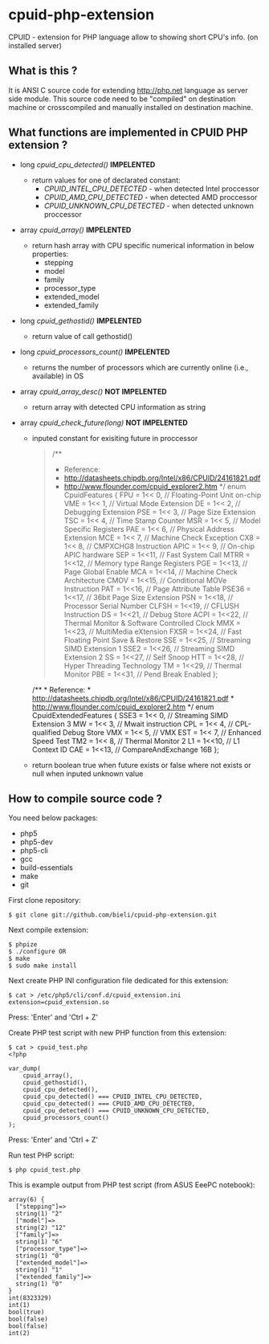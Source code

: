 cpuid-php-extension
===================

CPUID - extension for PHP language allow to showing short CPU's info. (on installed server)


What is this ?
-------------
 It is ANSI C source code for extending http://php.net language as server side module.
 This source code need to be "compiled" on destination machine or crosscompiled and manually installed on destination machine.

What functions are implemented in CPUID PHP extension ?
-------------
 * long *cpuid_cpu_detected()* **IMPELENTED**
   * return values for one of declarated constant:
     * *CPUID_INTEL_CPU_DETECTED* - when detected Intel proccessor
     * *CPUID_AMD_CPU_DETECTED* - when detected AMD proccessor
     * *CPUID_UNKNOWN_CPU_DETECTED* - when detected unknown proccessor
 * array *cpuid_array()* **IMPELENTED**
   * return hash array with CPU specific numerical information in below properties:
      * stepping
      * model
      * family
      * processor_type
      * extended_model
      * extended_family

 * long *cpuid_gethostid()* **IMPELENTED**
   * return value of call gethostid()
 * long *cpuid_processors_count()* **IMPELENTED**
   * returns the number of processors which are currently online (i.e., available) in OS
 * array *cpuid_array_desc()* **NOT IMPELENTED**
   * return array with detected CPU information as string
 * array *cpuid_check_future(long)* **NOT IMPELENTED**
   * inputed constant for exisiting future in proccessor

        > /**
        >  * Reference:
        >  * http://datasheets.chipdb.org/Intel/x86/CPUID/24161821.pdf
        >  * http://www.flounder.com/cpuid_explorer2.htm
        >  */
        > enum CpuidFeatures
        > {
        >   FPU   = 1<< 0, // Floating-Point Unit on-chip
        >   VME   = 1<< 1, // Virtual Mode Extension
        >   DE    = 1<< 2, // Debugging Extension
          PSE   = 1<< 3, // Page Size Extension
          TSC   = 1<< 4, // Time Stamp Counter
          MSR   = 1<< 5, // Model Specific Registers
          PAE   = 1<< 6, // Physical Address Extension
          MCE   = 1<< 7, // Machine Check Exception
          CX8   = 1<< 8, // CMPXCHG8 Instruction
          APIC  = 1<< 9, // On-chip APIC hardware
          SEP   = 1<<11, // Fast System Call
          MTRR  = 1<<12, // Memory type Range Registers
          PGE   = 1<<13, // Page Global Enable
          MCA   = 1<<14, // Machine Check Architecture
          CMOV  = 1<<15, // Conditional MOVe Instruction
          PAT   = 1<<16, // Page Attribute Table
          PSE36 = 1<<17, // 36bit Page Size Extension
          PSN   = 1<<18, // Processor Serial Number
          CLFSH = 1<<19, // CFLUSH Instruction
          DS    = 1<<21, // Debug Store
          ACPI  = 1<<22, // Thermal Monitor & Software Controlled Clock
          MMX   = 1<<23, // MultiMedia eXtension
          FXSR  = 1<<24, // Fast Floating Point Save & Restore
          SSE   = 1<<25, // Streaming SIMD Extension 1
          SSE2  = 1<<26, // Streaming SIMD Extension 2
          SS    = 1<<27, // Self Snoop
          HTT   = 1<<28, // Hyper Threading Technology
          TM    = 1<<29, // Thermal Monitor
          PBE   = 1<<31, // Pend Break Enabled
        };

        /**
         * Reference:
         * http://datasheets.chipdb.org/Intel/x86/CPUID/24161821.pdf
         * http://www.flounder.com/cpuid_explorer2.htm
         */
        enum CpuidExtendedFeatures
        {
          SSE3  = 1<< 0, // Streaming SIMD Extension 3
          MW    = 1<< 3, // Mwait instruction
          CPL   = 1<< 4, // CPL-qualified Debug Store
          VMX   = 1<< 5, // VMX
          EST   = 1<< 7, // Enhanced Speed Test
          TM2   = 1<< 8, // Thermal Monitor 2
          L1    = 1<<10, // L1 Context ID
          CAE   = 1<<13, // CompareAndExchange 16B
        };

   * return boolean true when future exists or false where not exists or null when inputed unknown value

How to compile source code ?
-------------

You need below packages:
 * php5
 * php5-dev
 * php5-cli
 * gcc
 * build-essentials
 * make
 * git

First clone repository:

    $ git clone git://github.com/bieli/cpuid-php-extension.git

Next compile extension:

    $ phpize
    $ ./configure OR
    $ make
    $ sudo make install

Next create PHP INI configuration file dedicated for this extension:

    $ cat > /etc/php5/cli/conf.d/cpuid_extension.ini
    extension=cpuid_extension.so

Press: 'Enter' and 'Ctrl + Z'

Create PHP test script with new PHP function from this extension:

    $ cat > cpuid_test.php
    <?php

    var_dump(
        cpuid_array(),
        cpuid_gethostid(),
        cpuid_cpu_detected(),
        cpuid_cpu_detected() === CPUID_INTEL_CPU_DETECTED,
        cpuid_cpu_detected() === CPUID_AMD_CPU_DETECTED,
        cpuid_cpu_detected() === CPUID_UNKNOWN_CPU_DETECTED,
        cpuid_processors_count()
    );

Press: 'Enter' and 'Ctrl + Z'

Run test PHP script:

    $ php cpuid_test.php

This is example output from PHP test script (from ASUS EeePC notebook):

    array(6) {
      ["stepping"]=>
      string(1) "2"
      ["model"]=>
      string(2) "12"
      ["family"]=>
      string(1) "6"
      ["processor_type"]=>
      string(1) "0"
      ["extended_model"]=>
      string(1) "1"
      ["extended_family"]=>
      string(1) "0"
    }
    int(8323329)
    int(1)
    bool(true)
    bool(false)
    bool(false)
    int(2)
